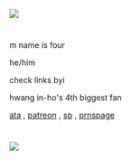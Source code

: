 ![](https://komarev.com/ghpvc/?username=fourinteger&color=317ccf)
  
#
m name is four

he/him

check links byi

hwang in-ho's 4th biggest fan

<a href="https://fourinteger.atabook.org">ata</a> , <a href="https://www.patreon.com/c/fourinteger/about">patreon</a> , <a href="https://four-integer.straw.page">sp</a> , <a href="https://en.pronouns.page/@fourinteger">prnspage</a>
#

![](https://i.pinimg.com/1200x/3a/8c/4d/3a8c4d6f2d52256b7c223c24e82b07b6.jpg)
